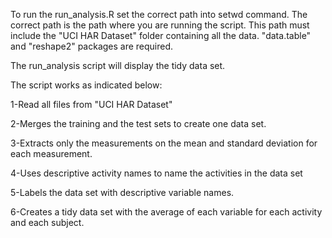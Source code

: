To run the run_analysis.R set the correct path into setwd command. The correct path is the path where you are running the script. This path must include the "UCI HAR Dataset" folder containing all the data. "data.table" and "reshape2" packages are required.

The run_analysis script will display the tidy data set.

The script works as indicated below:

1-Read all files from "UCI HAR Dataset"

2-Merges the training and the test sets to create one data set.

3-Extracts only the measurements on the mean and standard deviation for each measurement. 

4-Uses descriptive activity names to name the activities in the data set

5-Labels the data set with descriptive variable names. 

6-Creates a tidy data set with the average of each variable for each activity and each subject.
